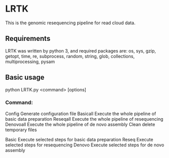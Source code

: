 # LRTK
This is the genomic resequencing pipeline for read cloud data.
## Requirements
LRTK was written by python 3, and required packages are: os, sys, gzip, getopt, time, re, subprocess, random, string, glob, collections, multiprocessing, pysam

## Basic usage
python LRTK.py \<command\> [options]

### Command:
  Config		Generate configuration file
  Basicall		Execute the whole pipeline of basic data preparation
  Reseqall		Execute the whole pipeline of resequencing
  Denovoall	Execute the whole pipeline of de novo assembly
  Clean		delete temporary files

  Basic		Execute selected steps for basic data preparation
  Reseq		Execute selected steps for resequencing
  Denovo		Execute selected steps for de novo assembly

